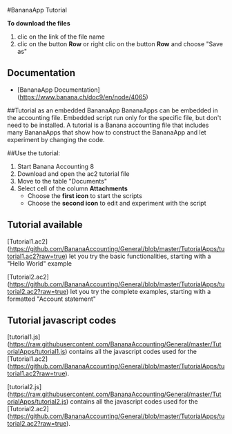 #BananaApp Tutorial

**To download the files**

1. clic on the link of the file name
2. clic on the button **Row** or right clic on the button **Row** and choose "Save as"

## Documentation
* [BananaApp Documentation] (https://www.banana.ch/doc9/en/node/4065)

##Tutorial as an embedded BananaApp
BananaApps can be embedded in the accounting file.
Embedded script run only for the specific file, but don't need to be installed. 
A  tutorial is a  Banana accounting file that includes many BananaApps that show how to construct the BananaApp and let  experiment by changing the code. 

##Use the tutorial: 

1. Start Banana Accounting 8
2. Download and open the ac2 tutorial file 
3. Move to  the table "Documents"
4. Select cell of the column **Attachments**
   * Choose the **first icon** to start the scripts
   * Choose the **second icon** to edit and experiment with the script 

## Tutorial available
[Tutorial1.ac2] (https://github.com/BananaAccounting/General/blob/master/TutorialApps/tutorial1.ac2?raw=true) let you try the basic functionalities, starting with a "Hello World" example

[Tutorial2.ac2] (https://github.com/BananaAccounting/General/blob/master/TutorialApps/tutorial2.ac2?raw=true) let you try the complete examples, starting with a formatted "Account statement"
 
## Tutorial javascript codes
[tutorial1.js] (https://raw.githubusercontent.com/BananaAccounting/General/master/TutorialApps/tutorial1.js) contains all the javascript codes used for the [Tutorial1.ac2] (https://github.com/BananaAccounting/General/blob/master/TutorialApps/tutorial1.ac2?raw=true).

[tutorial2.js] (https://raw.githubusercontent.com/BananaAccounting/General/master/TutorialApps/tutorial2.js) contains all the javascript codes used for the [Tutorial2.ac2] (https://github.com/BananaAccounting/General/blob/master/TutorialApps/tutorial2.ac2?raw=true).

